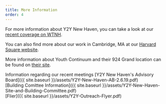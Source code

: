 ```yaml
---
title: More Information
order: 4
---
```


For more information about Y2Y New Haven, you can take a look at our [recent coverage on WTNH](https://www.wtnh.com/news/connecticut/new-haven/plans-to-get-new-haven-homeless-youth-out-of-the-cold/1742654500).

You can also find more about our work in Cambridge, MA at our [Harvard Square website](https://www.y2yharvardsquare.org/).

More information about Youth Continuum and their 924 Grand location can be found on [their site](http://www.youthcontinuum.org/mission-and-philosophy.html).

Information regarding our recent meetings
[Y2Y New Haven's Advisory Board]({{ site.baseurl }}/assets/Y2Y-New-Haven-AB-2.6.19.pdf)<br>
[Building Comittee Information]({{ site.baseurl }}/assets/Y2Y-New-Haven-Site-and-Building-Committee.pdf)<br>
[Flier]({{ site.baseurl }}/assets/Y2Y-Outreach-Flyer.pdf)<br>
